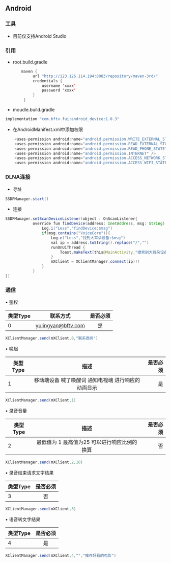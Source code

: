 ## Android

### 工具

* 目前仅支持Android Studio

### 引用

* root.build.gradle

```java
       maven {
            url "http://123.126.114.194:8083/repository/maven-3rd/"
            credentials {
                username 'xxxx'
                password 'xxxx'
            }
        }
```

* moudle.build.gradle
```java
implementation "com.bftv.fui:android_device:1.0.3"
```

* 在AndroidManifest.xml中添加权限
```java
    <uses-permission android:name="android.permission.WRITE_EXTERNAL_STORAGE" />
    <uses-permission android:name="android.permission.READ_EXTERNAL_STORAGE" />
    <uses-permission android:name="android.permission.READ_PHONE_STATE"/>
    <uses-permission android:name="android.permission.INTERNET" />
    <uses-permission android:name="android.permission.ACCESS_NETWORK_STATE" />
    <uses-permission android:name="android.permission.ACCESS_WIFI_STATE" />
```

### DLNA连接

* 寻址
```java
SSDPManager.start()
```

* 连接

```java
SSDPManager.setScanDeviceListener(object : OnScanListener{
            override fun findDevice(address: InetAddress, msg: String) {
                Log.i("Less","findDevice:$msg")
                if(msg.contains("VoiceCore")){
                    Log.e("Less","找到大耳朵设备:$msg")
                    val ip = address.toString().replace("/","")
                    runOnUiThread {
                        Toast.makeText(this@MainActivity,"搜索到大耳朵设备IP:$ip", Toast.LENGTH_SHORT).show()
                    }
                    mXClient = XClientManager.connect(ip)!!
                }
            }
})

```

### 通信

• 鉴权<br>

| 类型Type        | 联系方式           | 是否必须      |
| ------------- |:-------------:| :-------------:| 
| 0     | yulingyan@bftv.com | 是|

```java
XClientManager.send(mXClient,0,"联系商务")
```


• 唤起<br>

| 类型Type        | 描述           | 是否必须      |
| ------------- |:-------------:| -------------:| 
| 1     | 移动端设备 喊了唤醒词 通知电视端 进行响应的动画显示 | 是|
  
```java
XClientManager.send(mXClient,1)
```

• 录音音量<br>

| 类型Type        | 描述           | 是否必须      |
| ------------- |:-------------:| -------------:| 
| 2     | 最低值为 1 最高值为25 可以进行响应比例的换算 | 否|
  
```java
XClientManager.send(mXClient,2,10)
```


• 录音结束请求文字结果<br>

| 类型Type        |      是否必须      |
| ------------- |:-------------:| 
| 3     |  否|
  
```java
XClientManager.send(mXClient,3)
```

• 语音转文字结果<br>

| 类型Type        |      是否必须      |
| ------------- |:-------------:| 
| 4     |  是|
  
```java
XClientManager.send(mXClient,4,"","推荐好看的电影")
```
